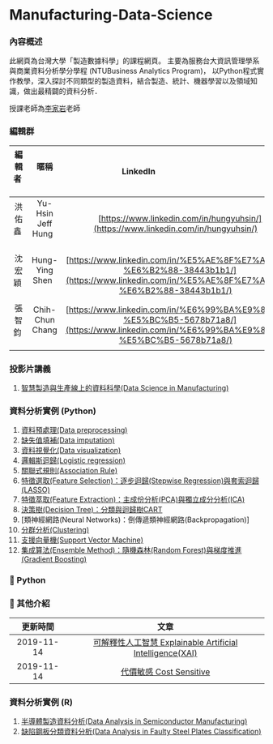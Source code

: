 # Manufacturing-Data-Science

### **內容概述**

此網頁為台灣大學「製造數據科學」的課程網頁。
主要為服務台大資訊管理學系與商業資料分析學分學程 (NTUBusiness Analytics Program)，
以Python程式實作教學，深入探討不同類型的製造資料，結合製造、統計、機器學習以及領域知識，做出最精闢的資料分析．

授課老師為[李家岩](http://polab.im.ntu.edu.tw/Bio.html)老師  

### **編輯群**    

| 編輯者       |    暱稱         |                      LinkedIn                                                            |
| :-----------:|:-----------:    |:---------------------------------------------------------------------------------------: |
| 洪佑鑫       | Yu-Hsin Jeff  Hung            | [https://www.linkedin.com/in/hungyuhsin/](https://www.linkedin.com/in/hungyuhsin/)     
| 沈宏穎       | Hung-Ying Shen            | [https://www.linkedin.com/in/%E5%AE%8F%E7%A9%8E-%E6%B2%88-38443b1b1/](https://www.linkedin.com/in/%E5%AE%8F%E7%A9%8E-%E6%B2%88-38443b1b1/)     
| 張智鈞       | Chih-Chun Chang            | [https://www.linkedin.com/in/%E6%99%BA%E9%88%9E-%E5%BC%B5-5678b71a8/](https://www.linkedin.com/in/%E6%99%BA%E9%88%9E-%E5%BC%B5-5678b71a8/)     

### **投影片講義**   

1. [智慧製造與生產線上的資料科學(Data Science in Manufacturing)](http://polab.im.ntu.edu.tw/Talk/Data_Science_in_Manufacturing.pdf)

### **資料分析實例 (Python)**   

1. [資料預處理(Data preprocessing)](https://nbviewer.jupyter.org/github/PO-LAB/Data-Science-in-Manufacturing/blob/master/MDS/1.%20Data%20preprocessing.ipynb)
2. [缺失值填補(Data imputation)](https://nbviewer.jupyter.org/github/PO-LAB/Data-Science-in-Manufacturing/blob/master/MDS/2.%20Data%20imputation.ipynb)
3. [資料視覺化(Data visualization)](https://nbviewer.jupyter.org/github/PO-LAB/Data-Science-in-Manufacturing/blob/master/MDS/3.%20Data%20visualization.ipynb)
4. [邏輯斯迴歸(Logistic regression)](https://github.com/PO-LAB/Manufacturing-Data-Science/tree/master/MDS/04.%20logistic)
5. [關聯式規則(Association Rule)]()
6. [特徵選取(Feature Selection)：逐步迴歸(Stepwise Regression)與套索迴歸(LASSO)]()
7. [特徵萃取(Feature Extraction)：主成份分析(PCA)與獨立成分分析(ICA)](https://github.com/PO-LAB/Manufacturing-Data-Science/tree/master/MDS/07.%20feature%20extraction)
8. [決策樹(Decision Tree)：分類與迴歸樹CART](https://github.com/PO-LAB/Manufacturing-Data-Science/tree/master/MDS/08.%20decision%20tree)
9. [類神經網路(Neural Networks)：倒傳遞類神經網路(Backpropagation)]
10. [分群分析(Clustering)](https://github.com/PO-LAB/Manufacturing-Data-Science/tree/master/MDS/10.%20clustering)
11. [支援向量機(Support Vector Machine)]()
12. [集成算法(Ensemble Method)：隨機森林(Random Forest)與梯度推進(Gradient Boosting)]()



### **:pushpin: Python**
### **:triangular_flag_on_post: 其他介紹**
|  更新時間       |                      文章                                                                                                      |
| :-----------:  | :-----------------------------------------------------------------------------------------------------:                        |
|  2019-11-14     | [可解釋性人工智慧 Explainable Artificial Intelligence(XAI)](https://github.com/ITingHung/Explainable-Artificial-Intelligence-XAI-) |
|  2019-11-14     | [代價敏感 Cost Sensitive](https://github.com/wutsungyu/Cost-Sensitive)


### **資料分析實例 (R)** 

1. [半導體製造資料分析(Data Analysis in Semiconductor Manufacturing)](http://rpubs.com/jeff_datascience/Semiconductor_Manufacturing)
2. [缺陷鋼板分類資料分析(Data Analysis in Faulty Steel Plates Classification)](http://rpubs.com/james_datacatcher/svm)
